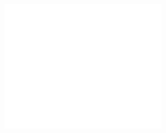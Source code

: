 <!-- If you're using "main" as default branch -->
![Metrics](https://github.com/mburns/mburns/blob/main/github-metrics.svg)
